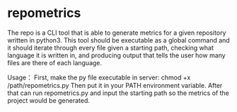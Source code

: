 # repometrics
The repo is a CLI tool that is able to generate metrics for a given repository written in python3. This tool should be executable as a global command and it should iterate through every file given a starting path, checking what language it is written in, and producing output that tells the user how many files are there of each language. 

Usage：
First, make the py file executable in server: chmod +x /path/repometrics.py
Then put it in your PATH environment variable.
After that can run repometrics.py and input the starting path so the metrics of the project would be generated.

